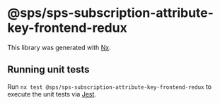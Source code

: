 # @sps/sps-subscription-attribute-key-frontend-redux

This library was generated with [Nx](https://nx.dev).

## Running unit tests

Run `nx test @sps/sps-subscription-attribute-key-frontend-redux` to execute the unit tests via [Jest](https://jestjs.io).
